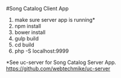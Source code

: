 #Song Catalog Client App
1. make sure server app is running*
2. npm install
3. bower install
4. gulp build
5. cd build
6. php -S localhost:9999

*See uc-server for Song Catalog Server App. https://github.com/webtechmike/uc-server